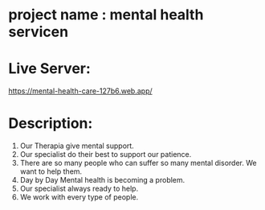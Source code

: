 # project name : mental health servicen
# Live Server: 

https://mental-health-care-127b6.web.app/

# Description:

1. Our Therapia give mental support.
2. Our specialist do their best to support our patience.
3. There are so many people who can suffer so many mental disorder. We want to help them.
4. Day by Day Mental health is becoming a problem.
5. Our specialist always ready to help.
6. We work with every type of people.